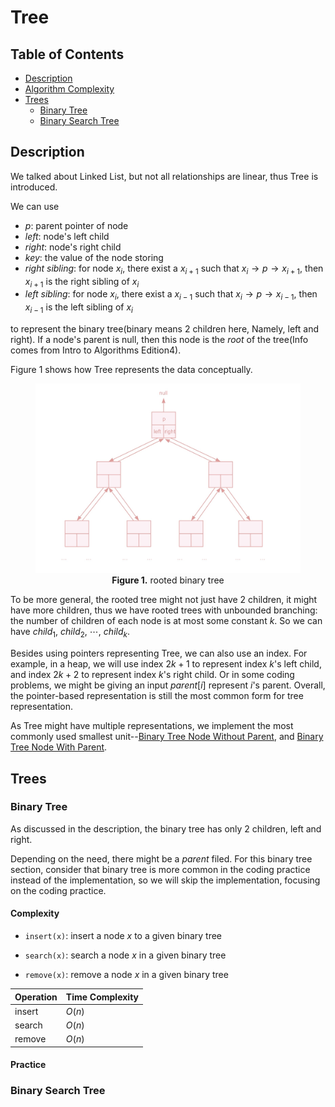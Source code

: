 # Tree
## Table of Contents
- [Description](#description)
- [Algorithm Complexity](#complexity)
- [Trees](#tree)
  - [Binary Tree](#binary-tree)
  - [Binary Search Tree](#binary-search-tree)

## Description
We talked about Linked List, but not all relationships are linear, thus Tree is introduced. 

We can use 
+ *p*: parent pointer of node
+ *left*: node's left child
+ *right*: node's right child
+ *key*: the value of the node storing
+ *right sibling*: for node $x_i$, there exist a $x_{i+1}$ such that $x_i\to p\to x_{i+1}$, then $x_{i+1}$ is the right sibling of $x_i$
+ *left sibling*: for node $x_i$, there exist a $x_{i-1}$ such that $x_{i}\to p\to x_{i-1}$, then $x_{i-1}$ is the left sibling of $x_i$ 

to represent the binary tree(binary means 2 children here, Namely, left and right). If a node's parent is null, then this node is the *root* of the tree(Info comes from Intro to Algorithms Edition4).

Figure 1 shows how Tree represents the data conceptually. 

<figure style="text-align: center;">
  <img src="./images/tree.jpg" alt="rooted binary tree description">
  <figcaption>
    <strong>Figure 1.</strong> rooted binary tree<br>
  </figcaption>
</figure>

To be more general, the rooted tree might not just have 2 children, it might have more children, thus we have rooted trees with unbounded branching: the number of children of each node is at most some constant $k$. So we can have $child_1$, $child_2$, $\cdots$, $child_{k}$.

Besides using pointers representing Tree, we can also use an index. For example, in a heap, we will use index $2k+1$ to represent index $k$'s left child, and index $2k+2$ to represent index $k$'s right child. Or in some coding problems, we might be giving an input $parent[i]$ represent $i$'s parent. Overall, the pointer-based representation is still the most common form for tree representation.

As Tree might have multiple representations, we implement the most commonly used smallest unit--[Binary Tree Node Without Parent](/src/main/java/data_structures/tree/TreeNode.java), and [Binary Tree Node With Parent](/src/main/java/data_structures/tree/TreeNodeWithParent.java).


## Trees
### Binary Tree
As discussed in the description, the binary tree has only 2 children, left and right. 

Depending on the need, there might be a *parent* filed. For this binary tree section, consider that binary tree is more common in the coding practice instead of the implementation, so we will skip the implementation, focusing on the coding practice.

#### Complexity
+ `insert(x)`: insert a node $x$ to a given binary tree

+ `search(x)`: search a node $x$ in a given binary tree

+ `remove(x)`: remove a node $x$ in a given binary tree

| Operation | Time Complexity |
|-----------|-----------------|
| insert       | $O(n)$          |
| search       | $O(n)$          |
| remove       | $O(n)$          |

#### Practice


### Binary Search Tree